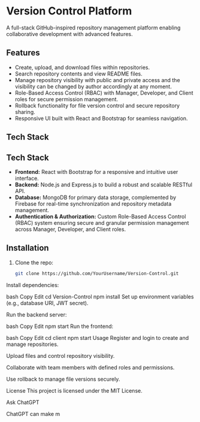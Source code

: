 # Version Control Platform

A full-stack GitHub-inspired repository management platform enabling collaborative development with advanced features.

## Features

- Create, upload, and download files within repositories.  
- Search repository contents and view README files.  
- Manage repository visibility with public and private access and the visibility can be changed by author accordingly at any moment.
- Role-Based Access Control (RBAC) with Manager, Developer, and Client roles for secure permission management.  
- Rollback functionality for file version control and secure repository sharing.  
- Responsive UI built with React and Bootstrap for seamless navigation.

## Tech Stack

## Tech Stack

- **Frontend:** React with Bootstrap for a responsive and intuitive user interface.  
- **Backend:** Node.js and Express.js to build a robust and scalable RESTful API.  
- **Database:** MongoDB for primary data storage, complemented by Firebase for real-time synchronization and repository metadata management.  
- **Authentication & Authorization:** Custom Role-Based Access Control (RBAC) system ensuring secure and granular permission management across Manager, Developer, and Client roles.


## Installation

1. Clone the repo:

   ```bash
   git clone https://github.com/YourUsername/Version-Control.git
Install dependencies:

bash
Copy
Edit
cd Version-Control
npm install
Set up environment variables (e.g., database URI, JWT secret).

Run the backend server:

bash
Copy
Edit
npm start
Run the frontend:

bash
Copy
Edit
cd client
npm start
Usage
Register and login to create and manage repositories.

Upload files and control repository visibility.

Collaborate with team members with defined roles and permissions.

Use rollback to manage file versions securely.

License
This project is licensed under the MIT License.









Ask ChatGPT





ChatGPT can make m
